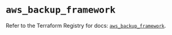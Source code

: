# `aws_backup_framework`

Refer to the Terraform Registry for docs: [`aws_backup_framework`](https://registry.terraform.io/providers/hashicorp/aws/5.34.0/docs/resources/backup_framework).
